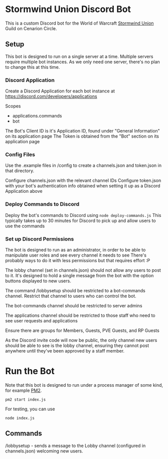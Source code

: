 # Stormwind Union Discord Bot

This is a custom Discord bot for the World of Warcraft [Stormwind Union](https://stormwindunion.shivtr.com/) Guild on Cenarion Circle.

## Setup

This bot is designed to run on a single server at a time.  Multiple servers require multiple bot instances.  As we only need one server, there's no plan to change this at this time.

### Discord Application

Create a Discord Application for each bot instance at https://discord.com/developers/applications  

Scopes
- applications.commands
- bot

The Bot's Client ID is it's Application ID, found under "General Information" on its application page
The Token is obtained from the "Bot" section on its application page

### Config Files

Use the .example files in /config to create a channels.json and token.json in that directory.

Configure channels.json with the relevant channel IDs
Configure token.json with your bot's authentication info obtained when setting it up as a Discord Application above

### Deploy Commands to Discord

Deploy the bot's commands to Discord using
```node deploy-commands.js```
This typically takes up to 30 minutes for Discord to pick up and allow users to use the commands

### Set up Discord Permissions

The bot is designed to run as an administrator, in order to be able to manipulate user roles and see every channel it needs to see
There's probably ways to do it with less permissions but that requires effort :P   

The lobby channel (set in channels.json) should not allow any users to post to it.  It's designed to hold a single message from the bot with the option buttons displayed to new users.

The command /lobbysetup should be restricted to a bot-commands channel.  Restrict that channel to users who can control the bot.

The bot-commands channel should be restricted to server admins

The applications channel should be restricted to those staff who need to see user requests and applications

Ensure there are groups for Members, Guests, PVE Guests, and RP Guests

As the Discord invite code will now be public, the only channel new users should be able to see is the lobby channel, ensuring they cannot post anywhere until they've been approved by a staff member.

# Run the Bot

Note that this bot is designed to run under a process manager of some kind, for example [PM2](https://pm2.keymetrics.io/).

```pm2 start index.js```

For testing, you can use

```node index.js```

## Commands

/lobbysetup - sends a message to the Lobby channel (configured in channels.json) welcoming new users.





